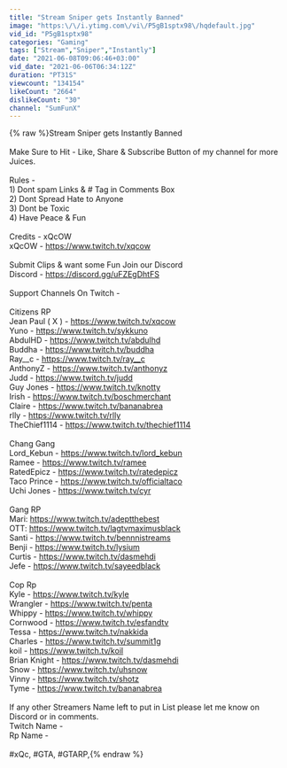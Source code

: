 ```yaml
---
title: "Stream Sniper gets Instantly Banned"
image: "https:\/\/i.ytimg.com\/vi\/P5gB1sptx98\/hqdefault.jpg"
vid_id: "P5gB1sptx98"
categories: "Gaming"
tags: ["Stream","Sniper","Instantly"]
date: "2021-06-08T09:06:46+03:00"
vid_date: "2021-06-06T06:34:12Z"
duration: "PT31S"
viewcount: "134154"
likeCount: "2664"
dislikeCount: "30"
channel: "SumFunX"
---
```

{% raw %}Stream Sniper gets Instantly Banned<br /><br />Make Sure to Hit - Like, Share &amp; Subscribe Button of my channel for more Juices.<br /><br />Rules - <br />1) Dont spam Links &amp; # Tag in Comments Box<br />2) Dont Spread Hate to Anyone<br />3) Dont be Toxic <br />4) Have Peace &amp; Fun<br /><br />Credits - xQcOW<br />xQcOW - <a rel="nofollow" target="blank" href="https://www.twitch.tv/xqcow">https://www.twitch.tv/xqcow</a><br /><br />Submit Clips &amp; want some Fun Join our Discord <br />Discord - <a rel="nofollow" target="blank" href="https://discord.gg/uFZEgDhtFS">https://discord.gg/uFZEgDhtFS</a><br /><br />Support Channels On Twitch -<br /><br />Citizens RP <br />Jean Paul ( X ) - <a rel="nofollow" target="blank" href="https://www.twitch.tv/xqcow">https://www.twitch.tv/xqcow</a><br />Yuno - <a rel="nofollow" target="blank" href="https://www.twitch.tv/sykkuno">https://www.twitch.tv/sykkuno</a><br />AbdulHD -  <a rel="nofollow" target="blank" href="https://www.twitch.tv/abdulhd">https://www.twitch.tv/abdulhd</a><br />Buddha - <a rel="nofollow" target="blank" href="https://www.twitch.tv/buddha">https://www.twitch.tv/buddha</a><br />Ray__c - <a rel="nofollow" target="blank" href="https://www.twitch.tv/ray__c">https://www.twitch.tv/ray__c</a><br />AnthonyZ - <a rel="nofollow" target="blank" href="https://www.twitch.tv/anthonyz">https://www.twitch.tv/anthonyz</a><br />Judd - <a rel="nofollow" target="blank" href="https://www.twitch.tv/judd">https://www.twitch.tv/judd</a><br />Guy Jones - <a rel="nofollow" target="blank" href="https://www.twitch.tv/knotty">https://www.twitch.tv/knotty</a><br />Irish - <a rel="nofollow" target="blank" href="https://www.twitch.tv/boschmerchant">https://www.twitch.tv/boschmerchant</a><br />Claire - <a rel="nofollow" target="blank" href="https://www.twitch.tv/bananabrea">https://www.twitch.tv/bananabrea</a><br />rlly - <a rel="nofollow" target="blank" href="https://www.twitch.tv/rlly">https://www.twitch.tv/rlly</a><br />TheChief1114 - <a rel="nofollow" target="blank" href="https://www.twitch.tv/thechief1114">https://www.twitch.tv/thechief1114</a><br /><br />Chang Gang <br />Lord_Kebun - <a rel="nofollow" target="blank" href="https://www.twitch.tv/lord_kebun">https://www.twitch.tv/lord_kebun</a><br />Ramee - <a rel="nofollow" target="blank" href="https://www.twitch.tv/ramee">https://www.twitch.tv/ramee</a><br />RatedEpicz - <a rel="nofollow" target="blank" href="https://www.twitch.tv/ratedepicz">https://www.twitch.tv/ratedepicz</a><br />Taco Prince - <a rel="nofollow" target="blank" href="https://www.twitch.tv/officialtaco">https://www.twitch.tv/officialtaco</a><br />Uchi Jones - <a rel="nofollow" target="blank" href="https://www.twitch.tv/cyr">https://www.twitch.tv/cyr</a><br /><br />Gang RP <br />Mari: <a rel="nofollow" target="blank" href="https://www.twitch.tv/adeptthebest">https://www.twitch.tv/adeptthebest</a><br />OTT: <a rel="nofollow" target="blank" href="https://www.twitch.tv/lagtvmaximusblack">https://www.twitch.tv/lagtvmaximusblack</a><br />Santi - <a rel="nofollow" target="blank" href="https://www.twitch.tv/bennnistreams">https://www.twitch.tv/bennnistreams</a><br />Benji - <a rel="nofollow" target="blank" href="https://www.twitch.tv/lysium">https://www.twitch.tv/lysium</a><br />Curtis - <a rel="nofollow" target="blank" href="https://www.twitch.tv/dasmehdi">https://www.twitch.tv/dasmehdi</a><br />Jefe - <a rel="nofollow" target="blank" href="https://www.twitch.tv/sayeedblack">https://www.twitch.tv/sayeedblack</a><br /><br />Cop Rp<br />Kyle - <a rel="nofollow" target="blank" href="https://www.twitch.tv/kyle">https://www.twitch.tv/kyle</a><br />Wrangler - <a rel="nofollow" target="blank" href="https://www.twitch.tv/penta">https://www.twitch.tv/penta</a><br />Whippy - <a rel="nofollow" target="blank" href="https://www.twitch.tv/whippy">https://www.twitch.tv/whippy</a><br />Cornwood - <a rel="nofollow" target="blank" href="https://www.twitch.tv/esfandtv">https://www.twitch.tv/esfandtv</a><br />Tessa - <a rel="nofollow" target="blank" href="https://www.twitch.tv/nakkida">https://www.twitch.tv/nakkida</a><br />Charles - <a rel="nofollow" target="blank" href="https://www.twitch.tv/summit1g">https://www.twitch.tv/summit1g</a><br />koil - <a rel="nofollow" target="blank" href="https://www.twitch.tv/koil">https://www.twitch.tv/koil</a><br />Brian Knight - <a rel="nofollow" target="blank" href="https://www.twitch.tv/dasmehdi">https://www.twitch.tv/dasmehdi</a><br />Snow - <a rel="nofollow" target="blank" href="https://www.twitch.tv/uhsnow">https://www.twitch.tv/uhsnow</a><br />Vinny - <a rel="nofollow" target="blank" href="https://www.twitch.tv/shotz">https://www.twitch.tv/shotz</a><br />Tyme - <a rel="nofollow" target="blank" href="https://www.twitch.tv/bananabrea">https://www.twitch.tv/bananabrea</a><br /><br />If any other Streamers Name left to put in List please let me know on Discord or in comments.<br />Twitch Name - <br />Rp Name -<br /><br />#xQc, #GTA, #GTARP,{% endraw %}
